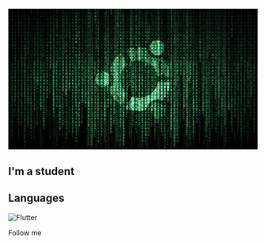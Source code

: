 [![Header](https://github.com/zyoneal/zyoneal/blob/main/assets/ubuntu.png)](https://www.instagram.com/zyxneal/)

## I'm a student

## Languages
![Flutter](https://img.shields.io/badge/-Java-090909?style=for-the-badge&logo=java)

Follow me   